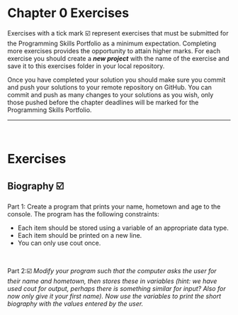# Chapter 0 Exercises

Exercises with a tick mark :ballot_box_with_check: represent exercises that must be submitted for the Programming Skills Portfolio as a minimum expectation. Completing more exercises provides the opportunity to attain higher marks. For each exercise you should create a _**new project**_ with the name of the exercise and save it to this exercises folder in your local repository.

Once you have completed your solution you should make sure you commit and push your solutions to your remote repository on GitHub. You can commit and push as many changes to your solutions as you wish, only those pushed before the chapter deadlines will be marked for the Programming Skills Portfolio.  

---
&nbsp;

# Exercises

## Biography :ballot_box_with_check:
Part 1: Create a program that prints your name, hometown and age to the console. The program has the following constraints:
* Each item should be stored using a variable of an appropriate data type.
* Each item should be printed on a new line. 
* You can only use cout once. 

&nbsp;
&nbsp;

Part 2::ballot_box_with_check:
*Modify your program such that the computer asks the user for their name and hometown, then stores these in variables (hint: we have used cout for output, perhaps there is something similar for input? Also for now only give it your first name).
Now use the variables to print the short biography with the values entered by the user.*

